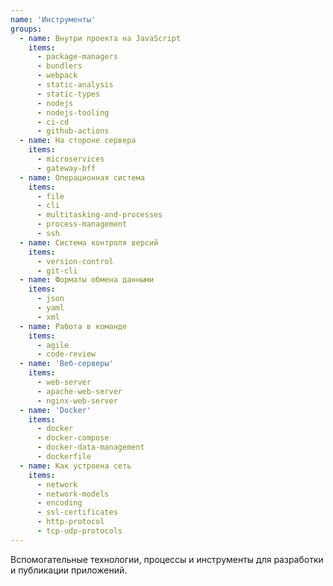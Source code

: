 ```yaml
---
name: 'Инструменты'
groups:
  - name: Внутри проекта на JavaScript
    items:
      - package-managers
      - bundlers
      - webpack
      - static-analysis
      - static-types
      - nodejs
      - nodejs-tooling
      - ci-cd
      - github-actions
  - name: На стороне сервера
    items:
      - microservices
      - gateway-bff
  - name: Операционная система
    items:
      - file
      - cli
      - multitasking-and-processes
      - process-management
      - ssh
  - name: Система контроля версий
    items:
      - version-control
      - git-cli
  - name: Форматы обмена данными
    items:
      - json
      - yaml
      - xml
  - name: Работа в команде
    items:
      - agile
      - code-review
  - name: 'Веб-серверы'
    items:
      - web-server
      - apache-web-server
      - nginx-web-server
  - name: 'Docker'
    items:
      - docker
      - docker-compose
      - docker-data-management
      - dockerfile
  - name: Как устроена сеть
    items:
      - network
      - network-models
      - encoding
      - ssl-certificates
      - http-protocol
      - tcp-udp-protocols
---
```


Вспомогательные технологии, процессы и инструменты для разработки и публикации приложений.
